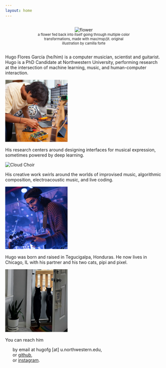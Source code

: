 ```yaml
---
layout: home
---
```


<div style="text-align: center;">
  <figure style="display: inline-block; width: 300px; text-align: center;">
    <img src="/assets/img/flower.gif" alt="flower" width="300"/>
    <figcaption style="font-size: 0.8em;">a flower fed back into itself going through multiple color transformations, made with max/msp/jit. original illustration by camilla forte</figcaption>
  </figure>
</div>

<div class="container">
  <div class="row">
    <p>Hugo Flores García (he/him) is a computer musician, scientist and guitarist. Hugo is a PhD Candidate at Northwestern University, performing research at the intersection of machine learning, music, and human-computer interaction. 
    </p>
    <img src="/assets/img/me.jpeg" alt="Hugo Flores García" width="200"/>
  </div>

  <div class="row">
    <p>His research centers around designing interfaces for musical expression, sometimes powered by deep learning.</p>
    <img src="/assets/img/cloudchoir.gif" alt="Cloud Choir" width="200"/>
  </div>

  <div class="row">
    <p>His creative work swirls around the worlds of improvised music, algorithmic composition, electroacoustic music, and live coding.</p>
    <img src="/assets/img/bassface.jpg" alt="Bass Face" width="200"/>
  </div>
<!-- 
  <div class="row">
    <p>Hugo was born and raised in Tegucigalpa, Honduras.</p>
    <img src="/assets/img/honduras-home.jpg" alt="Honduras Home" width="200"/>
  </div> -->

  <div class="row">
    <p>Hugo was born and raised in Tegucigalpa, Honduras. He now lives in Chicago, IL with his partner and his two cats, pipi and pixel.</p>
    <img src="/assets/img/cats.jpg" alt="Cats" width="200"/>
  </div>
</div>


You can reach him
<ul style="list-style-type:none">
  <li> by email at hugofg [at] u.northwestern.edu,  </li>
  <li> or <a href="https://github.com/hugofloresgarcia">github</a>,   </li>
  <li> or <a href="https://instagram.com/hugofloresgarcia">instagram</a>.    </li>
</ul>
  
